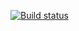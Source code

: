 [![Build status](https://ci.appveyor.com/api/projects/status/7jeu9y9o88sqrhj8?svg=true)](https://ci.appveyor.com/project/Helga52/at-dz4)